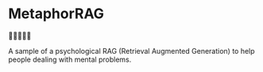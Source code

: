 # MetaphorRAG
👏🚶‍♂️👏🏰

A sample of a psychological RAG (Retrieval Augmented Generation) to help people dealing with mental problems.
